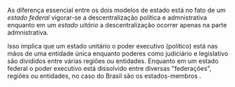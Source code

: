As diferença essencial entre os dois modelos de estado está no fato de um *estado federal* vigorar-se a descentralização política e admnistrativa enquanto em um *estado uitário* a descentralização ocorrer apenas na parte admnistrativa.

Isso implica que um estado unitário o poder executivo (político) está nas mãos de uma entidade única enquanto poderes como judiciário e legislativo são divididos entre várias regiões ou entidades. Enquanto em um estado federal o poder executivo está dissolvido entre diversas "federações", regiões ou entidades, no caso do Brasil são os estados-membros .

